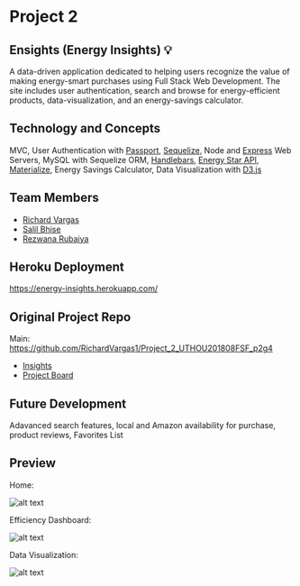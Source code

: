 # Project 2

## Ensights (Energy Insights) :bulb:
A data-driven application dedicated to helping users recognize the value of making energy-smart purchases using Full Stack Web Development. The site includes user authentication, search and browse for energy-efficient products, data-visualization, and an energy-savings calculator.

## Technology and Concepts 
MVC, User Authentication with [Passport](http://www.passportjs.org/), [Sequelize](http://docs.sequelizejs.com/), Node and [Express](https://expressjs.com/) Web Servers, MySQL with Sequelize ORM, [Handlebars](https://handlebarsjs.com/), [Energy Star API](https://www.energystar.gov/productfinder/advanced), [Materialize](https://materializecss.com/), Energy Savings Calculator, Data Visualization with [D3.js](https://d3js.org/)

## Team Members
- [Richard Vargas](https://github.com/RichardVargas1)
- [Salil Bhise](https://github.com/salilbhise)
- [Rezwana Rubaiya](https://github.com/rezwanayeem)

## Heroku Deployment
https://energy-insights.herokuapp.com/

## Original Project Repo
Main: https://github.com/RichardVargas1/Project_2_UTHOU201808FSF_p2g4
- [Insights](https://github.com/RichardVargas1/Project_2_UTHOU201808FSF_p2g4/pulse)
- [Project Board](https://github.com/RichardVargas1/Project_2_UTHOU201808FSF_p2g4/projects/1)

## Future Development 
Adavanced search features, local and Amazon availability for purchase, product reviews, Favorites List

## Preview 

Home: 

![alt text](http://i66.tinypic.com/1z554ec.png)

Efficiency Dashboard:

![alt text](http://i67.tinypic.com/fu5et0.png)

Data Visualization:

![alt text](http://i65.tinypic.com/2u7wv9t.png)
